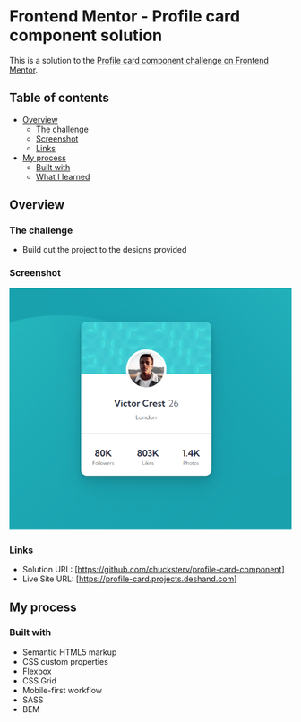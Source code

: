 # Frontend Mentor - Profile card component solution

This is a solution to the [Profile card component challenge on Frontend Mentor](https://www.frontendmentor.io/challenges/profile-card-component-cfArpWshJ).

## Table of contents

- [Overview](#overview)
  - [The challenge](#the-challenge)
  - [Screenshot](#screenshot)
  - [Links](#links)
- [My process](#my-process)
  - [Built with](#built-with)
  - [What I learned](#what-i-learned)

## Overview

### The challenge

- Build out the project to the designs provided

### Screenshot

![](./screenshot.png)

### Links

- Solution URL: [https://github.com/chucksterv/profile-card-component]
- Live Site URL: [https://profile-card.projects.deshand.com]

## My process

### Built with

- Semantic HTML5 markup
- CSS custom properties
- Flexbox
- CSS Grid
- Mobile-first workflow
- SASS
- BEM
